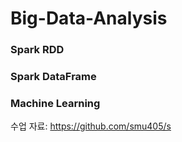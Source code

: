 # Big-Data-Analysis

### Spark RDD

### Spark DataFrame

### Machine Learning

수업 자료: https://github.com/smu405/s
